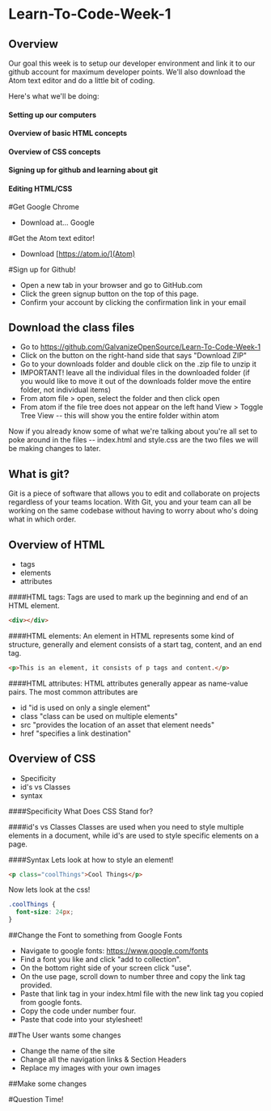 # Learn-To-Code-Week-1

## Overview
Our goal this week is to setup our developer environment and link it to our github account for
maximum developer points. We'll also download the Atom text editor and do a little
bit of coding.


Here's what we'll be doing:
#### Setting up our computers
#### Overview of basic HTML concepts
#### Overview of CSS concepts
#### Signing up for github and learning about git
#### Editing HTML/CSS

#Get Google Chrome
- Download at... Google

#Get the Atom text editor!
- Download [https://atom.io/](Atom)

#Sign up for Github!
- Open a new tab in your browser and go to GitHub.com
- Click the green signup button on the top of this page.
- Confirm your account by clicking the confirmation link in your email

## Download the class files
- Go to https://github.com/GalvanizeOpenSource/Learn-To-Code-Week-1
- Click on the button on the right-hand side that says "Download ZIP"
- Go to your downloads folder and double click on the .zip file to unzip it
- IMPORTANT! leave all the individual files in the downloaded folder (if you would like to move it out of the downloads folder move the entire folder, not individual items)
- From atom file > open, select the folder and then click open
- From atom if the file tree does not appear on the left hand View > Toggle Tree View -- this will show you the entire folder within atom

Now if you already know some of what we're talking about you're all set to poke around in the files -- index.html and style.css are the two files we will be making changes to later.

## What is git?
Git is a piece of software that allows you to edit and collaborate on projects
regardless of your teams location. With Git, you and your team can all be working
on the same codebase without having to worry about who's doing what in which order.


## Overview of HTML
- tags
- elements
- attributes

####HTML tags:
Tags are used to mark up the beginning and end of an HTML element.

```html
<div></div>
```

####HTML elements:
An element in HTML represents some kind of structure, generally and element
consists of a start tag, content, and an end tag.

  ```html
  <p>This is an element, it consists of p tags and content.</p>
  ```

####HTML attributes:
HTML attributes generally appear as name-value pairs. The most common attributes
are
- id "id is used on only a single element"
- class  "class can be used on multiple elements"
- src "provides the location of an asset that element needs"
- href "specifies a link destination"



## Overview of CSS
- Specificity
- id's vs Classes
- syntax

####Specificity
What Does CSS Stand for?

####id's vs Classes
Classes are used when you need to style multiple elements in a document, while
id's are used to style specific elements on a page.

####Syntax
Lets look at how to style an element!

```html
<p class="coolThings">Cool Things</p>
```
Now lets look at the css!
```css
.coolThings {
  font-size: 24px;
}
```


##Change the Font to something from Google Fonts
- Navigate to google fonts: https://www.google.com/fonts
- Find a font you like and click "add to collection".
- On the bottom right side of your screen click "use".
- On the use page, scroll down to number three and copy the link tag provided.
- Paste that link tag in your index.html file with the new link tag you copied from google fonts.
- Copy the code under number four.
- Paste that code into your stylesheet!

##The User wants some changes
- Change the name of the site
- Change all the navigation links & Section Headers
- Replace my images with your own images

##Make some changes


#Question Time!
